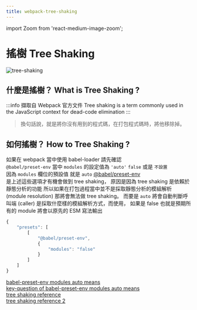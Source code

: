 ```yaml
---
title: webpack-tree-shaking
---
```


import Zoom from 'react-medium-image-zoom';

# 搖樹 Tree Shaking

<Zoom>

![tree-shaking](../assets/tree-shaking.gif)

</Zoom>

## 什麼是搖樹？ What is Tree Shaking ?

:::info 擷取自 Webpack 官方文件
Tree shaking is a term commonly used in the JavaScript context for dead-code elimination
:::

> 換句話說，就是將你沒有用到的程式碼，在打包程式碼時，將他移除掉。

## 如何搖樹？ How to Tree Shaking ?

如果在 webpack 當中使用 babel-loader 請先確認<br/>
`@babel/preset-env` 當中 `modules` 的設定值為 `'auto'` `false` 或是 `不設置`<br/>
因為 `modules` 欄位的預設值 就是 `auto` [@babel/preset-env](https://babeljs.io/docs/babel-preset-env#modules)<br/>
是上述這些選項才有機會做到 tree shaking，
原因是因為 tree shaking 是依賴於靜態分析的功能
所以如果在打包過程當中並不是採取靜態分析的模組解析 (module resolution) 那將會無法做 tree shaking。
而要是 `auto` 將會自動判斷呼叫端 (caller) 是採取什麼樣的模組解析方式，而使用，
如果是 false 也就是預期所有的 module 將會以原先的 ESM 寫法輸出

```javascript showLineNumbers
{
    "presets": [
        [
            "@babel/preset-env",
            {
                "modules": "false"
            }
        ]
    ]
}
```

[babel-preset-env modules auto means](https://zhuanlan.zhihu.com/p/436312451)<br/>
[key-question of babel-preset-env modules auto means](https://github.com/babel/babel/pull/8485/files#r236086742)<br/>
[tree shaking reference](https://cloud.tencent.com/developer/article/1901089)<br/>
[tree shaking reference 2](https://segmentfault.com/a/1190000022194321)<br/>

